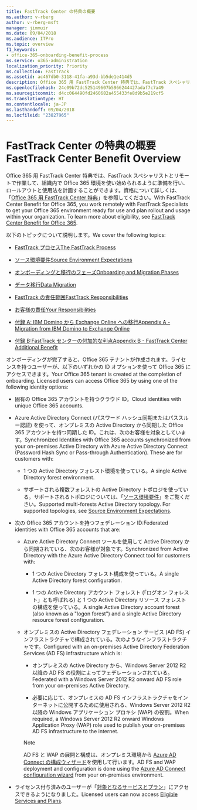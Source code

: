 ```yaml
---
title: FastTrack Center の特典の概要
ms.author: v-rberg
author: v-rberg-msft
manager: jimmuir
ms.date: 09/04/2018
ms.audience: ITPro
ms.topic: overview
f1_keywords:
- office-365-onboarding-benefit-process
ms.service: o365-administration
localization_priority: Priority
ms.collection: FastTrack
ms.assetid: ac467db0-3118-41fa-a93d-bb5de1e414d5
description: Office 365 用 FastTrack Center 特典では、FastTrack スペシャリストとリモートで作業して、組織内で Office 365 環境を使い始められるように準備を行い、ロールアウトと使用法を計画することができます。資格について詳しくは、「Office 365 用 FastTrack Center 特典」を参照してください。
ms.openlocfilehash: 24c09b72dc525149607b5966244427adaf7c7a49
ms.sourcegitcommit: d4cc064490fd2460682a455433fe8d9b5e219cf5
ms.translationtype: HT
ms.contentlocale: ja-JP
ms.lasthandoff: 09/04/2018
ms.locfileid: "23827965"
---
```

# <a name="fasttrack-center-benefit-overview"></a><span data-ttu-id="ea307-104">FastTrack Center の特典の概要</span><span class="sxs-lookup"><span data-stu-id="ea307-104">FastTrack Center Benefit Overview</span></span>

<span data-ttu-id="ea307-p102">Office 365 用 FastTrack Center 特典では、FastTrack スペシャリストとリモートで作業して、組織内で Office 365 環境を使い始められるように準備を行い、ロールアウトと使用法を計画することができます。資格について詳しくは、「[Office 365 用 FastTrack Center 特典](fasttrack-benefit-for-office-365.md)」を参照してください。</span><span class="sxs-lookup"><span data-stu-id="ea307-p102">With FastTrack Center Benefit for Office 365, you work remotely with FastTrack Specialists to get your Office 365 environment ready for use and plan rollout and usage within your organization. To learn more about eligibility, see [FastTrack Center Benefit for Office 365](fasttrack-benefit-for-office-365.md).</span></span>
  
<span data-ttu-id="ea307-107">以下のトピックについて説明します。</span><span class="sxs-lookup"><span data-stu-id="ea307-107">We cover the following topics:</span></span>
  
- [<span data-ttu-id="ea307-108">FastTrack プロセス</span><span class="sxs-lookup"><span data-stu-id="ea307-108">The FastTrack Process</span></span>](fasttrack-process.md)
    
- [<span data-ttu-id="ea307-109">ソース環境要件</span><span class="sxs-lookup"><span data-stu-id="ea307-109">Source Environment Expectations</span></span>](source-environment-expectations.md)
    
- [<span data-ttu-id="ea307-110">オンボーディングと移行のフェーズ</span><span class="sxs-lookup"><span data-stu-id="ea307-110">Onboarding and Migration Phases</span></span>](onboarding-and-migration.md)
    
- [<span data-ttu-id="ea307-111">データ移行</span><span class="sxs-lookup"><span data-stu-id="ea307-111">Data Migration</span></span>](data-migration.md)
    
- [<span data-ttu-id="ea307-112">FastTrack の責任範囲</span><span class="sxs-lookup"><span data-stu-id="ea307-112">FastTrack Responsibilities</span></span>](fasttrack-responsibilities.md)
    
- [<span data-ttu-id="ea307-113">お客様の責任</span><span class="sxs-lookup"><span data-stu-id="ea307-113">Your Responsibilities</span></span>](your-responsibilities.md)
    
- [<span data-ttu-id="ea307-114">付録 A: IBM Domino から Exchange Online への移行</span><span class="sxs-lookup"><span data-stu-id="ea307-114">Appendix A - Migration from IBM Domino to Exchange Online</span></span>](from-ibm-domino-to-exchange-online.md)
    
- [<span data-ttu-id="ea307-115">付録 B:FastTrack センターの付加的な利点</span><span class="sxs-lookup"><span data-stu-id="ea307-115">Appendix B - FastTrack Center Additional Benefit</span></span>](fasttrack-additional-benefits.md)
    
<span data-ttu-id="ea307-p103">オンボーディングが完了すると、Office 365 テナントが作成されます。ライセンスを持つユーザーが、以下のいずれかの ID オプションを使って Office 365 にアクセスできます。</span><span class="sxs-lookup"><span data-stu-id="ea307-p103">Your Office 365 tenant is created at the completion of onboarding. Licensed users can access Office 365 by using one of the following identity options:</span></span>
  
- <span data-ttu-id="ea307-118">固有の Office 365 アカウントを持つクラウド ID。</span><span class="sxs-lookup"><span data-stu-id="ea307-118">Cloud identities with unique Office 365 accounts.</span></span>
    
- <span data-ttu-id="ea307-p104">Azure Active Directory Connect (パスワード ハッシュ同期またはパススルー認証) を使って、オンプレミスの Active Directory から同期した Office 365 アカウントを持つ同期した ID。これは、次のお客様を対象としています。</span><span class="sxs-lookup"><span data-stu-id="ea307-p104">Synchronized Identities with Office 365 accounts synchronized from your on-premises Active Directory with Azure Active Directory Connect (Password Hash Sync or Pass-through Authentication). These are for customers with:</span></span>
    
  - <span data-ttu-id="ea307-121">1 つの Active Directory フォレスト環境を使っている。</span><span class="sxs-lookup"><span data-stu-id="ea307-121">A single Active Directory forest environment.</span></span>
    
  - <span data-ttu-id="ea307-p105">サポートされる複数フォレストの Active Directory トポロジを使っている。サポートされるトポロジについては、「[ソース環境要件](source-environment-expectations.md)」をご覧ください。</span><span class="sxs-lookup"><span data-stu-id="ea307-p105">Supported multi-forests Active Directory topology. For supported topologies, see [Source Environment Expectations](source-environment-expectations.md).</span></span>
    
- <span data-ttu-id="ea307-124">次の Office 365 アカウントを持つフェデレーション ID:</span><span class="sxs-lookup"><span data-stu-id="ea307-124">Federated identities with Office 365 accounts that are:</span></span>
    
  - <span data-ttu-id="ea307-125">Azure Active Directory Connect ツールを使用して Active Directory から同期されている、次のお客様が対象です。</span><span class="sxs-lookup"><span data-stu-id="ea307-125">Synchronized from Active Directory with the Azure Active Directory Connect tool for customers with:</span></span>
    
      - <span data-ttu-id="ea307-126">1 つの Active Directory フォレスト構成を使っている。</span><span class="sxs-lookup"><span data-stu-id="ea307-126">A single Active Directory forest configuration.</span></span>
    
      - <span data-ttu-id="ea307-127">1 つの Active Directory アカウント フォレスト (「ログオン フォレスト」とも呼ばれる) と 1 つの Active Directory リソース フォレストの構成を使っている。</span><span class="sxs-lookup"><span data-stu-id="ea307-127">A single Active Directory account forest (also known as a "logon forest") and a single Active Directory resource forest configuration.</span></span>
    
  - <span data-ttu-id="ea307-128">オンプレミスの Active Directory フェデレーション サービス (AD FS) インフラストラクチャで構成されている。次のようなインフラストラクチャです。</span><span class="sxs-lookup"><span data-stu-id="ea307-128">Configured with an on-premises Active Directory Federation Services (AD FS) infrastructure which is:</span></span>
    
      - <span data-ttu-id="ea307-129">オンプレミスの Active Directory から、Windows Server 2012 R2 以降の AD FS の役割によってフェデレーションされている。</span><span class="sxs-lookup"><span data-stu-id="ea307-129">Federated with a Windows Server 2012 R2 onward AD FS role from your on-premises Active Directory.</span></span>
    
      - <span data-ttu-id="ea307-130">必要に応じて、オンプレミスの AD FS インフラストラクチャをインターネットに公開するために使用される、Windows Server 2012 R2 以降の Windows アプリケーション プロキシ (WAP) の役割。</span><span class="sxs-lookup"><span data-stu-id="ea307-130">When required, a Windows Server 2012 R2 onward Windows Application Proxy (WAP) role used to publish your on-premises AD FS infrastructure to the internet.</span></span>
    
    > [!NOTE]
    > <span data-ttu-id="ea307-131">AD FS と WAP の展開と構成は、オンプレミス環境から [Azure AD Connect の構成ウィザード](https://go.microsoft.com/fwlink/?linkid=844794)を使用して行います。</span><span class="sxs-lookup"><span data-stu-id="ea307-131">AD FS and WAP deployment and configuration is done using the [Azure AD Connect configuration wizard](https://go.microsoft.com/fwlink/?linkid=844794) from your on-premises environment.</span></span> 
  
- <span data-ttu-id="ea307-132">ライセンス付与済みのユーザーが「[対象となるサービスとプラン](eligible-services-and-plans.md)」にアクセスできるようになりました。</span><span class="sxs-lookup"><span data-stu-id="ea307-132">Licensed users can now access [Eligible Services and Plans](eligible-services-and-plans.md).</span></span>
    

 

